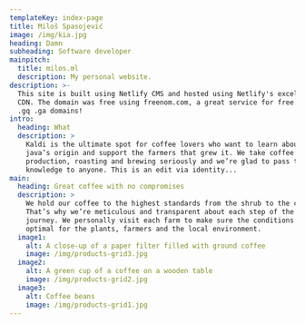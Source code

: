 ```yaml
---
templateKey: index-page
title: Miloš Spasojević
image: /img/kia.jpg
heading: Damn
subheading: Software developer
mainpitch:
  title: milos.ml
  description: My personal website.
description: >-
  This site is built using Netlify CMS and hosted using Netlify's excellent free
  CDN. The domain was free using freenom.com, a great service for free .ml .tk.
  .gq .ga domains!
intro:
  heading: What
  description: >
    Kaldi is the ultimate spot for coffee lovers who want to learn about their
    java’s origin and support the farmers that grew it. We take coffee
    production, roasting and brewing seriously and we’re glad to pass that
    knowledge to anyone. This is an edit via identity...
main:
  heading: Great coffee with no compromises
  description: >
    We hold our coffee to the highest standards from the shrub to the cup.
    That’s why we’re meticulous and transparent about each step of the coffee’s
    journey. We personally visit each farm to make sure the conditions are
    optimal for the plants, farmers and the local environment.
  image1:
    alt: A close-up of a paper filter filled with ground coffee
    image: /img/products-grid3.jpg
  image2:
    alt: A green cup of a coffee on a wooden table
    image: /img/products-grid2.jpg
  image3:
    alt: Coffee beans
    image: /img/products-grid1.jpg
---
```


